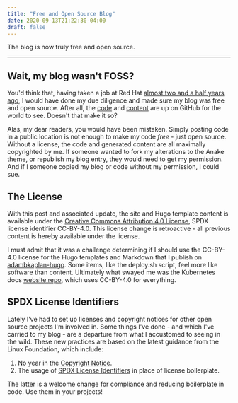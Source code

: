 ```yaml
---
title: "Free and Open Source Blog"
date: 2020-09-13T21:22:30-04:00
draft: false
---
```


The blog is now truly free and open source.

----
<!--more-->

## Wait, my blog wasn't FOSS?

You'd think that, having taken a job at Red Hat [almost two and a half years ago](/post/2018-05-15-much-needed-updates/), I would have done
my due diligence and made sure my blog was free and open source.
After all, the [code](https://github.com/adambkaplan/adambkaplan-hugo) and
[content](https://github.com/adambkaplan/adambkaplan.github.io) are up on GitHub for the world to
see.
Doesn't that make it so?

Alas, my dear readers, you would have been mistaken.
Simply posting code in a public location is not enough to make my code _free_ - just open source.
Without a license, the code and generated content are all maximally copyrighted by me.
If someone wanted to fork my alterations to the Anake theme, or republish my blog entry, they would
need to get my permission.
And if I someone copied my blog or code without my permission, I could sue.

## The License

With this post and associated update, the site and Hugo template content is available under the
[Creative Commons Attribution 4.0 License](https://creativecommons.org/licenses/by/4.0/),
SPDX license identifier CC-BY-4.0. This license change is retroactive - all previous content is
hereby available under the license.

I must admit that it was a challenge determining if I should use the CC-BY-4.0 license for the
Hugo templates and Markdown that I publish on
[adambkaplan-hugo](https://github.com/adambkaplan/adambkaplan-hugo).
Some items, like the deploy.sh script, feel more like software than content.
Ultimately what swayed me was the Kubernetes docs
[website repo](https://github.com/kubernetes/website), which uses CC-BY-4.0 for everything.

## SPDX License Identifiers

Lately I've had to set up licenses and copyright notices for other open source projects I'm
involved in.
Some things I've done - and which I've carried to my blog - are a departure from what I accustomed
to seeing in the wild.
These new practices are based on the latest guidance from the Linux Foundation, which include:

1. No year in the [Copyright Notice](https://www.linuxfoundation.org/blog/2020/01/copyright-notices-in-open-source-software-projects/).
2. The usage of [SPDX License Identifiers](https://www.linuxfoundation.org/blog/2018/08/solving-license-compliance-at-the-source-adding-spdx-license-ids/) in place of license boilerplate.

The latter is a welcome change for compliance and reducing boilerplate in code.
Use them in your projects!
